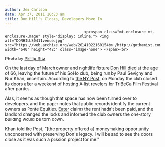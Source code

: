 ```yaml
---
author: Jen Carlson
date: Apr 27, 2011 10:23 am
title: Don Hill's Closes, Developers Move In
---
```


	
										<p><span class="mt-enclosure mt-enclosure-image" style="display: inline;"> <img alt="DONHILLS0411venue.jpg" src="https://web.archive.org/web/20141022160154im_/http://gothamist.com/attachments/arts_jen/DONHILLS0411venue.jpg" width="640" height="425" class="image-none"> </span><br>
<span class="photo_caption">Photo by <a href="https://web.archive.org/web/20141022160154/http://www.flickr.com/photos/ritzphotos/2185059813/">Phillip Ritz</a></span></p>

<p>On the last day of March owner and nightlife fixture <a href="https://web.archive.org/web/20141022160154/http://gothamist.com/2011/04/01/nyers_remember_don_hill_his_debauch.php">Don Hill died</a> at the age of 66, leaving the future of his SoHo club, being run by Paul Sevigny and Nur Khan, uncertain. According to <a href="https://web.archive.org/web/20141022160154/http://www.nypost.com/p/pagesix/music_over_at_don_hill_Lf55pR3hit9vYDWkxQZcKL?sms_ss=facebook&amp;at_xt=4db7f908c765ee6f%2C0">the NY Post</a>, on Monday the club closed its doors after a weekend of hosting A-list revelers for TriBeCa Film Festival after parties.</p>

<p>Alas, it seems as though that space has now been turned over to developers, and the paper notes that public records identify the current owners as Ponte Equities. <a href="https://web.archive.org/web/20141022160154/http://ny.eater.com/archives/2011/04/nightlife_shocker_don_hills_closes_after_8_months.php">Eater</a> claims the rent hadn&apos;t been paid, and the landlord changed the locks and informed the club owners the one-story building would be torn down.</p>

<p>Khan told the Post, &quot;[the property offered a] moneymaking opportunity unconcerned with preserving Don&apos;s legacy. I will be sad to see the doors close as it was such a passion project for me.&quot;</p>					
										
									
				